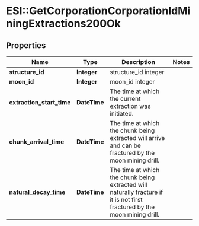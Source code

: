 # ESI::GetCorporationCorporationIdMiningExtractions200Ok

## Properties
Name | Type | Description | Notes
------------ | ------------- | ------------- | -------------
**structure_id** | **Integer** | structure_id integer | 
**moon_id** | **Integer** | moon_id integer | 
**extraction_start_time** | **DateTime** | The time at which the current extraction was initiated.  | 
**chunk_arrival_time** | **DateTime** | The time at which the chunk being extracted will arrive and can be fractured by the moon mining drill.  | 
**natural_decay_time** | **DateTime** | The time at which the chunk being extracted will naturally fracture if it is not first fractured by the moon mining drill.  | 


